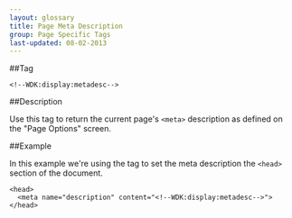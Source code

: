 ```yaml
---
layout: glossary
title: Page Meta Description
group: Page Specific Tags
last-updated: 08-02-2013
---
```


##Tag

`<!--WDK:display:metadesc-->`

##Description

Use this tag to return the current page's `<meta>` description as defined on the "Page Options" screen.

##Example

In this example we're using the tag to set the meta description the `<head>` section of the document.

~~~
<head>
  <meta name="description" content="<!--WDK:display:metadesc-->">
</head>
~~~